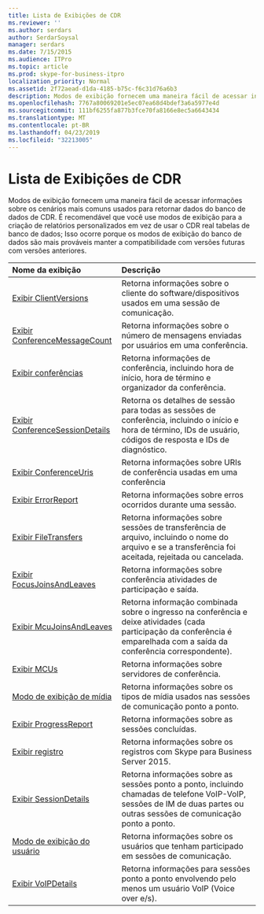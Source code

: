 ```yaml
---
title: Lista de Exibições de CDR
ms.reviewer: ''
ms.author: serdars
author: SerdarSoysal
manager: serdars
ms.date: 7/15/2015
ms.audience: ITPro
ms.topic: article
ms.prod: skype-for-business-itpro
localization_priority: Normal
ms.assetid: 2f72aead-d1da-4185-b75c-f6c31d76a6b3
description: Modos de exibição fornecem uma maneira fácil de acessar informações sobre os cenários mais comuns usados para retornar dados do banco de dados de CDR. É recomendável que você use modos de exibição para a criação de relatórios personalizados em vez de usar o CDR real tabelas de banco de dados; Isso ocorre porque os modos de exibição do banco de dados são mais prováveis manter a compatibilidade com versões futuras com versões anteriores.
ms.openlocfilehash: 7767a80069201e5ec07ea68d4bdef3a6a5977e4d
ms.sourcegitcommit: 111bf6255fa877b3fce70fa8166e8ec5a6643434
ms.translationtype: MT
ms.contentlocale: pt-BR
ms.lasthandoff: 04/23/2019
ms.locfileid: "32213005"
---
```

# <a name="list-of-cdr-views"></a>Lista de Exibições de CDR
 
Modos de exibição fornecem uma maneira fácil de acessar informações sobre os cenários mais comuns usados para retornar dados do banco de dados de CDR. É recomendável que você use modos de exibição para a criação de relatórios personalizados em vez de usar o CDR real tabelas de banco de dados; Isso ocorre porque os modos de exibição do banco de dados são mais prováveis manter a compatibilidade com versões futuras com versões anteriores.
  
|**Nome da exibição**|**Descrição**|
|:-----|:-----|
|[Exibir ClientVersions](clientversions-0.md) <br/> |Retorna informações sobre o cliente do software/dispositivos usados em uma sessão de comunicação.  <br/> |
|[Exibir ConferenceMessageCount](conferencemessagecount-0.md) <br/> |Retorna informações sobre o número de mensagens enviadas por usuários em uma conferência.  <br/> |
|[Exibir conferências](conferences-0.md) <br/> |Retorna informações de conferência, incluindo hora de início, hora de término e organizador da conferência.  <br/> |
|[Exibir ConferenceSessionDetails](conferencesessiondetails.md) <br/> |Retorna os detalhes de sessão para todas as sessões de conferência, incluindo o início e hora de término, IDs de usuário, códigos de resposta e IDs de diagnóstico.  <br/> |
|[Exibir ConferenceUris](conferenceuris-0.md) <br/> |Retorna informações sobre URIs de conferência usadas em uma conferência  <br/> |
|[Exibir ErrorReport](errorreport-0.md) <br/> |Retorna informações sobre erros ocorridos durante uma sessão.  <br/> |
|[Exibir FileTransfers](filetransfers.md) <br/> |Retorna informações sobre sessões de transferência de arquivo, incluindo o nome do arquivo e se a transferência foi aceitada, rejeitada ou cancelada.  <br/> |
|[Exibir FocusJoinsAndLeaves](focusjoinsandleaves-0.md) <br/> |Retorna informações sobre conferência atividades de participação e saída.  <br/> |
|[Exibir McuJoinsAndLeaves](mcujoinsandleaves-0.md) <br/> |Retorna informação combinada sobre o ingresso na conferência e deixe atividades (cada participação da conferência é emparelhada com a saída da conferência correspondente).  <br/> |
|[Exibir MCUs](mcus-0.md) <br/> |Retorna informações sobre servidores de conferência.  <br/> |
|[Modo de exibição de mídia](media-0.md) <br/> |Retorna informações sobre os tipos de mídia usados nas sessões de comunicação ponto a ponto.  <br/> |
|[Exibir ProgressReport](progressreport-0.md) <br/> |Retorna informações sobre as sessões concluídas.  <br/> |
|[Exibir registro](registration-0.md) <br/> |Retorna informações sobre os registros com Skype para Business Server 2015.  <br/> |
|[Exibir SessionDetails](sessiondetails-0.md) <br/> |Retorna informações sobre as sessões ponto a ponto, incluindo chamadas de telefone VoIP-VoIP, sessões de IM de duas partes ou outras sessões de comunicação ponto a ponto.  <br/> |
|[Modo de exibição do usuário](user.md) <br/> |Retorna informações sobre os usuários que tenham participado em sessões de comunicação.  <br/> |
|[Exibir VoIPDetails](voipdetails.md) <br/> |Retorna informações para sessões ponto a ponto envolvendo pelo menos um usuário VoIP (Voice over e/s).  <br/> |
   

